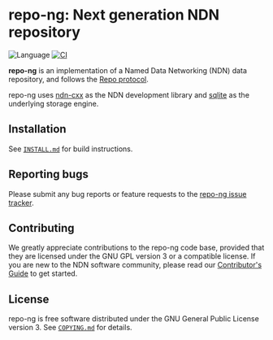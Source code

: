 # repo-ng: Next generation NDN repository

![Language](https://img.shields.io/badge/C%2B%2B-17-blue)
[![CI](https://github.com/named-data/repo-ng/actions/workflows/ci.yml/badge.svg)](https://github.com/named-data/repo-ng/actions/workflows/ci.yml)

**repo-ng** is an implementation of a Named Data Networking (NDN) data repository,
and follows the [Repo protocol](https://redmine.named-data.net/projects/repo-ng/wiki/Repo_Protocol_Specification).

repo-ng uses [ndn-cxx](https://github.com/named-data/ndn-cxx) as the NDN development
library and [sqlite](https://www.sqlite.org/) as the underlying storage engine.

## Installation

See [`INSTALL.md`](INSTALL.md) for build instructions.

## Reporting bugs

Please submit any bug reports or feature requests to the
[repo-ng issue tracker](https://redmine.named-data.net/projects/repo-ng/issues).

## Contributing

We greatly appreciate contributions to the repo-ng code base, provided that they are
licensed under the GNU GPL version 3 or a compatible license.
If you are new to the NDN software community, please read our [Contributor's Guide](
https://github.com/named-data/.github/blob/main/CONTRIBUTING.md) to get started.

## License

repo-ng is free software distributed under the GNU General Public License version 3.
See [`COPYING.md`](COPYING.md) for details.
